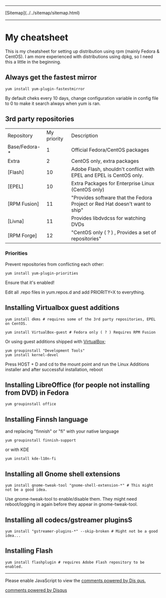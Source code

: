 <!DOCTYPE html>
<html>
<head>
<meta charset="UTF-8" />
<!-- <meta http-equiv="refresh" content="60" /> -->
<meta name="description" content="My cheatsheet for rpm based distributions, mainly CentOS/Fedora." />
<meta name="keywords" content="rpm,Linux,CentOS,Fedora" />
<meta name="author" content="Mika Suomalainen" />
<link rel="canonical" href="http://mkaysi.github.com/articles/cheatsheets/rpm.html">
<title>Cheatsheet for distributions using rpm</title>
<link rel="stylesheet" type="text/css" href="../../tyyli.css" />
</head>
<body>
<hr/>
[Sitemap](../../sitemap/sitemap.html)
<hr/>

# My cheatsheet

This is my cheatsheet for setting up distribution using rpm (mainly Fedora & CentOS). I am more experienced with distributions using dpkg, so I need this a little in the beginning.

## Always get the fastest mirror

```
yum install yum-plugin-fastestmirror
```

By default cheks every 10 days, change configuration variable in config file to 0 to make it search always when yum is ran.

## 3rd party repositories

<table>
	<tr>
		<td>Repository</td>
		<td>My priority</td>
		<td>Description</td>
	</tr>
	<tr>
		<td>Base/Fedora-*</td>
		<td>1</td>
		<td>Official Fedora/CentOS packages</td>
	</tr>
	<tr>
		<td>Extra</td>
		<td>2</td>
		<td>CentOS only, extra packages</td>
	</tr>
	<tr>
		<td>[Flash]</td>
		<td>10</td>
		<td>Adobe Flash, shouldn't conflict with EPEL and EPEL is CentOS only.</td>
	</tr>
	<tr>
		<td>[EPEL]</td>
		<td>10</td>
		<td>Extra Packages for Enterprise Linux (CentOS only)</td>
	</tr>
	<tr>
		<td>[RPM Fusion]</td>
		<td>11</td>
		<td>"Provides software that the Fedora Project or Red Hat doesn't want to ship"</td>
	</tr>
	<tr>
		<td>[Livna]</td>
		<td>11</td>
		<td>Provides libdvdcss for watching DVDs</td>
	</tr>
	<tr>
		<td>[RPM Forge]</td>
		<td>12</td>
		<td>"CentOS only ( ? ) , Provides a set of repositories"</td>
	</tr>

</table>

### Priorities

Prevent repositories from conflicting each other:

```
yum install yum-plugin-priorities
```

Ensure that it's enabled!

Edit all .repo files in yum.repos.d and add PRIORITY=X to everything.

## Installing Virtualbox guest additions

```
yum install dkms # requires some of the 3rd party repositories, EPEL on CentOS.
```

```
yum install VirtualBox-guest # Fedora only ( ? ) Requires RPM Fusion
```

Or using guest additions shipped with [VirtualBox];

```
yum groupinstall "Development Tools"
yum install kernel-devel
```

Press HOST + D and cd to the mount point and run the Linux Additions installer and after successful installation, reboot

## Installing LibreOffice (for people not installing from DVD) in Fedora

```
yum groupinstall office
```

## Installing Finnsh language

and replacing "finnish" or "fi" with your native language

```
yum groupinstall finnish-support
```

or with KDE

```
yum install kde-l10n-fi
```

## Installing all Gnome shell extensions

```
yum install gnome-tweak-tool "gnome-shell-extension-*" # This might not be a good idea.
```

Use gnome-tweak-tool to enable/disable them. They might need reboot/logging in again before they appear in gnome-tweak-tool.

## Installing all codecs/gstreamer pluginsS

```
yum install "gstreamer-plugins-*" --skip-broken # Might not be a good idea...
```
## Installing Flash

```
yum install flashplugin # requires Adobe Flash repository to be enabled.
```

[Flash]:https://get.adobe.com/flashplayer/
[EPEL]:https://fedoraproject.org/wiki/EPEL#How_can_I_use_these_extra_packages.3F
[RPM Fusion]:http://rpmfusion.org/Configuration
[Livna]:http://rpm.livna.org/
[RPM Forge]:http://repoforge.org/use/
[VirtualBox]:https://www.virtualbox.org/

<!-- vim : set ft=html -->
<hr/>

<div id="disqus_thread"></div>
<script type="text/javascript">
/* * * CONFIGURATION VARIABLES: EDIT BEFORE PASTING INTO YOUR WEBPAGE * * */
var disqus_developer = 0; 
var disqus_url = 'http://mkaysi.github.com/articles/cheatsheets/rpm.html';
var disques_title = 'rpm cheatsheet';
var disqus_shortname = 'mkaysishomepage'; // required: replace example with your forum shortname
/* * * DON'T EDIT BELOW THIS LINE * * */
            (function() {
                var dsq = document.createElement('script'); dsq.type = 'text/javascript'; dsq.async = 
true;
                dsq.src = 'http://' + disqus_shortname + '.disqus.com/embed.js';
                (document.getElementsByTagName('head')[0] || document.getElementsByTagName('body')[0])
.appendChild(dsq);
            })();
        </script>
        <noscript>
Please enable JavaScript to view the <a href="http://disqus.com/?ref_noscript">comments powered by Dis
qus.</a>
</noscript>
        
<p><a href="http://disqus.com" class="dsq-brlink">comments powered by <span class="logo-disqus">Disqus
</span></a></p>
<!-- vim : set ft=html -->
</body>
</html>
